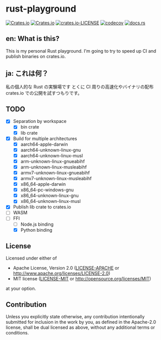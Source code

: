 # rust-playground

[![Crates.io](https://img.shields.io/crates/d/kitsuyui-rust-playground)](https://crates.io/crates/kitsuyui-rust-playground)
[![Crates.io](https://img.shields.io/crates/d/kitsuyui-rust-playground-lib)](https://crates.io/crates/kitsuyui-rust-playground-lib)
[![crates.io-LICENSE](https://img.shields.io/crates/l/kitsuyui-rust-playground)](https://github.com/kitsuyui/rust-playground#license)
[![codecov](https://codecov.io/gh/kitsuyui/rust-playground/branch/main/graph/badge.svg?token=6WIF2MIHWQ)](https://codecov.io/gh/kitsuyui/rust-playground)
[![docs.rs](https://img.shields.io/docsrs/kitsuyui-rust-playground-lib)](https://docs.rs/kitsuyui-rust-playground-lib/0.1.5/kitsuyui_rust_playground_lib/)

## en: What is this?

This is my personal Rust playground.
I'm going to try to speed up CI and publish binaries on crates.io.

## ja: これは何？

私の個人的な Rust の実験場です
とくに CI 周りの高速化やバイナリの配布 crates.io での公開を試すつもりです。

## TODO

- [x] Separation by workspace
  - [x] bin crate
  - [x] lib crate
- [x] Build for multiple architectures
  - [x] aarch64-apple-darwin
  - [x] aarch64-unknown-linux-gnu
  - [x] aarch64-unknown-linux-musl
  - [x] arm-unknown-linux-gnueabihf
  - [x] arm-unknown-linux-musleabihf
  - [x] armv7-unknown-linux-gnueabihf
  - [x] armv7-unknown-linux-musleabihf
  - [x] x86_64-apple-darwin
  - [x] x86_64-pc-windows-gnu
  - [x] x86_64-unknown-linux-gnu
  - [x] x86_64-unknown-linux-musl
- [x] Publish lib crate to crates.io
- [ ] WASM
- [ ] FFI
  - [ ] Node.js binding
  - [x] Python binding

## License

Licensed under either of

 * Apache License, Version 2.0
   ([LICENSE-APACHE](LICENSE-APACHE) or http://www.apache.org/licenses/LICENSE-2.0)
 * MIT license
   ([LICENSE-MIT](LICENSE-MIT) or http://opensource.org/licenses/MIT)

at your option.

## Contribution

Unless you explicitly state otherwise, any contribution intentionally submitted
for inclusion in the work by you, as defined in the Apache-2.0 license, shall be
dual licensed as above, without any additional terms or conditions.
